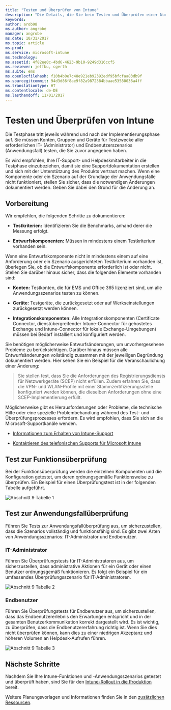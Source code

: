 ```yaml
---
title: "Testen und Überprüfen von Intune"
description: "Die Details, die Sie beim Testen und Überprüfen einer Nur-Cloud-Lösung in Ihrer Umgebung bedenken sollten."
keywords: 
author: arob98
ms.author: angrobe
manager: angrobe
ms.date: 10/31/2017
ms.topic: article
ms.prod: 
ms.service: microsoft-intune
ms.technology: 
ms.assetid: 4f82ee0c-4bd6-4623-9b10-9249d316ccf5
ms.reviewer: jeffbu, cgerth
ms.suite: ems
ms.openlocfilehash: f10b4b0e7c48e921eb92392edf95bfcfaa83db9f
ms.sourcegitcommit: 94d3d86f8ae9f82a9872384bbaae53580036a4ff
ms.translationtype: HT
ms.contentlocale: de-DE
ms.lasthandoff: 11/01/2017
---
```

# <a name="intune-testing-and-validation"></a>Testen und Überprüfen von Intune

Die Testphase tritt jeweils während und nach der Implementierungsphase auf. Sie müssen Konten, Gruppen und Geräte für Testzwecke aller erforderlichen IT- (Administrator) und Endbenutzerszenarios (Anwendungsfall) testen, die Sie zuvor angegeben haben.

Es wird empfohlen, Ihre IT-Support- und Helpdeskmitarbeiter in die Testphase einzubeziehen, damit sie eine Supportdokumentation erstellen und sich mit der Unterstützung des Produkts vertraut machen. Wenn eine Komponente oder ein Szenario auf der Grundlage der Anwendungsfälle nicht funktioniert, stellen Sie sicher, dass die notwendigen Änderungen dokumentiert werden. Geben Sie dabei den Grund für die Änderung an.

## <a name="before-you-begin"></a>Vorbereitung

Wir empfehlen, die folgenden Schritte zu dokumentieren:

-   **Testkriterien:** Identifizieren Sie die Benchmarks, anhand derer die Messung erfolgt.

-   **Entwurfskomponenten:** Müssen in mindestens einem Testkriterium vorhanden sein.

Wenn eine Entwurfskomponente nicht in mindestens einem auf eine Anforderung oder ein Szenario ausgerichteten Testkriterium vorhanden ist, überlegen Sie, ob die Entwurfskomponente erforderlich ist oder nicht. Stellen Sie darüber hinaus sicher, dass die folgenden Elemente vorhanden sind:

-   **Konten:** Testkonten, die für EMS und Office 365 lizenziert sind, um alle Anwendungsszenarios testen zu können.

-   **Geräte:** Testgeräte, die zurückgesetzt oder auf Werkseinstellungen zurückgesetzt werden können.

-   **Integrationskomponenten:** Alle Integrationskomponenten (Certificate Connector, dienstübergreifender Intune-Connector für gehostetes Exchange und Intune-Connector für lokale Exchange-Umgebungen) müssen bei Bedarf installiert und konfiguriert werden.

Sie benötigen möglicherweise Entwurfsänderungen, um unvorhergesehene Probleme zu berücksichtigen. Darüber hinaus müssen alle Entwurfsänderungen vollständig zusammen mit der jeweiligen Begründung dokumentiert werden. Hier sehen Sie ein Beispiel für die Veranschaulichung einer Änderung:

<blockquote>Sie stellen fest, dass Sie die Anforderungen des Registrierungsdiensts für Netzwerkgeräte (SCEP) nicht erfüllen. Zudem erfahren Sie, dass die VPN- und WLAN-Profile mit einer Stammzertifizierungsstelle konfiguriert werden können, die dieselben Anforderungen ohne eine SCEP-Implementierung erfüllt.</blockquote>

Möglicherweise gibt es Herausforderungen oder Probleme, die technische Hilfe oder eine spezielle Problembehandlung während des Test- und Überprüfungsprozesses erfordern. Es wird empfohlen, dass Sie sich an die Microsoft-Supportkanäle wenden.

-   [Informationen zum Erhalten von Intune-Support](get-support.md)

-   [Kontaktieren des telefonischen Supports für Microsoft Intune](/intune-classic/troubleshoot/contact-assisted-phone-support-for-microsoft-intune)

## <a name="functional-validation-testing"></a>Test zur Funktionsüberprüfung

Bei der Funktionsüberprüfung werden die einzelnen Komponenten und die Konfiguration getestet, um deren ordnungsgemäße Funktionsweise zu überprüfen. Ein Beispiel für einen Überprüfungstest ist in der folgenden Tabelle aufgeführt.

![Abschnitt 9 Tabelle 1](./media/section-9-image-1-table.PNG)

## <a name="use-case-validation-testing"></a>Test zur Anwendungsfallüberprüfung

Führen Sie Tests zur Anwendungsfallüberprüfung aus, um sicherzustellen, dass die Szenarios vollständig und funktionsfähig sind. Es gibt zwei Arten von Anwendungsszenarios: IT-Administrator und Endbenutzer.

### <a name="it-admin"></a>IT-Administrator

Führen Sie Überprüfungstests für IT-Administratoren aus, um sicherzustellen, dass administrative Aktionen für ein Gerät oder einen Benutzer ordnungsgemäß funktionieren. Es folgt ein Beispiel für ein umfassendes Überprüfungsszenario für IT-Administratoren.

![Abschnitt 9 Tabelle 2](./media/section-9-image-2-table.PNG)

### <a name="end-user"></a>Endbenutzer

Führen Sie Überprüfungstests für Endbenutzer aus, um sicherzustellen, dass das Endbenutzererlebnis den Erwartungen entspricht und in der gesamten Benutzerkommunikation korrekt dargestellt wird. Es ist wichtig, zu überprüfen, dass die Endbenutzererfahrung richtig ist. Wenn Sie dies nicht überprüfen können, kann dies zu einer niedrigen Akzeptanz und höheren Volumen an Helpdesk-Aufrufen führen.

![Abschnitt 9 Tabelle 3](./media/section-9-image-3-table.PNG)

## <a name="next-steps"></a>Nächste Schritte

Nachdem Sie Ihre Intune-Funktionen und -Anwendungsszenarios getestet und überprüft haben, sind Sie für den [Intune-Rollout in die Produktion](planning-guide-rollout-plan.md) bereit.

Weitere Planungsvorlagen und Informationen finden Sie in den [zusätzlichen Ressourcen](planning-guide-resources.md).
